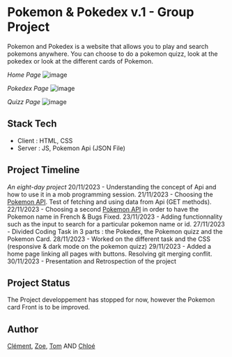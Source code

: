 # Pokemon & Pokedex v.1 - Group Project
Pokemon and Pokedex is a website that allows you to play and search pokemons anywhere. 
You can choose to do a pokemon quizz, look at the pokedex or look at the different cards of Pokemon. 

<em>Home Page</em>
![image](https://github.com/Stoyots/pokemonFinal/assets/146814463/48983d37-a793-4a94-8f52-7ec7430b7699)


<em>Pokedex Page</em>
![image](https://github.com/Stoyots/pokemonFinal/assets/146814463/ad5b08dd-bef5-4408-ba95-995c84beaf9d)


<em>Quizz Page</em>
![image](https://github.com/Stoyots/pokemonFinal/assets/146814463/2d067791-f6a8-4c46-9056-2ae4ba888716)

## Stack Tech 
- Client : HTML, CSS 
- Server : JS, Pokemon Api (JSON File)

## Project Timeline 
<em>An eight-day project</em>
20/11/2023 - Understanding the concept of Api and how to use it in a mob programming session. 
21/11/2023 - Choosing the <a href='https://pokeapi.co/'>Pokemon API</a>. Test of fetching and using data from Api (GET methods). 
22/11/2023 - Choosing a second <a href='https://pokebuildapi.fr/api/v1'>Pokemon API</a> in order to have the Pokemon name in French & Bugs Fixed. 
23/11/2023 - Adding functionnality such as the input to search for a particular pokemon name or id. 
27/11/2023 - Divided Coding Task in 3 parts : the Pokedex, the Pokemon quizz and the Pokemon Card. 
28/11/2023 - Worked on the different task and the CSS (responsive & dark mode on the pokemon quizz)
29/11/2023 - Added a home page linking all pages with buttons. Resolving git merging conflit. 
30/11/2023 - Presentation and Retrospection  of the project

## Project Status
The Project developpement has stopped for now, however the Pokemon card Front is to be improved.

## Author
<a href='https://github.com/Kushumai'>Clément</a>, <a href='https://github.com/zoeleca'>Zoe</a>, <a href='https://github.com/Stoyots'>Tom</a> AND <a href='https://github.com/JinxedQuinn'>Chloé</a>
